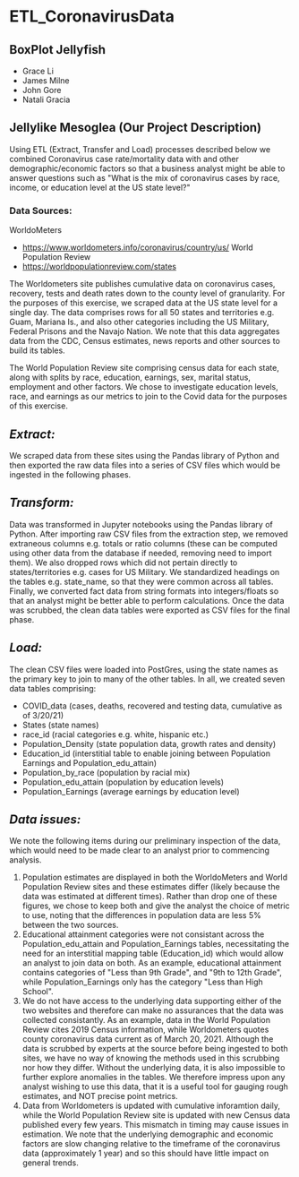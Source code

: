 # ETL_CoronavirusData

## BoxPlot Jellyfish
- Grace Li
- James Milne
- John Gore
- Natali Gracia

## Jellylike Mesoglea (Our Project Description)
Using ETL (Extract, Transfer and Load) processes described below we combined Coronavirus case rate/mortality data with and other demographic/economic factors so that a business analyst might be able to answer questions such as "What is the mix of coronavirus cases by race, income, or education level at the US state level?"

### Data Sources:
WorldoMeters
- https://www.worldometers.info/coronavirus/country/us/
World Population Review
- https://worldpopulationreview.com/states

The Worldometers site publishes cumulative data on coronavirus cases, recovery, tests and death rates down to the county level of granularity. For the purposes of this exercise, we scraped data at the US state level for a single day. The data comprises rows for all 50 states and territories e.g. Guam, Mariana Is., and also other categories including the US Military, Federal Prisons and the Navajo Nation. We note that this data aggregates data from the CDC, Census estimates, news reports and other sources to build its tables.

The World Population Review site comprising census data for each state, along with splits by race, education, earnings, sex, marital status, employment and other factors.
We chose to investigate education levels, race, and earnings as our metrics to join to the Covid data for the purposes of this exercise.  

## _Extract:_
We scraped data from these sites using the Pandas library of Python and then exported the raw data files into a series of CSV files which would be ingested in the following phases.

## _Transform:_
Data was transformed in Jupyter notebooks using the Pandas library of Python. After importing raw CSV files from the extraction step, we removed extraneous columns e.g. totals or ratio columns (these can be computed using other data from the database if needed, removing need to import them). We also dropped rows which did not pertain directly to states/territories e.g. cases for US Military. We standardized headings on the tables e.g. state_name, so that they were common across all tables. Finally, we converted fact data from string formats into integers/floats so that an analyst might be better able to perform calculations. Once the data was scrubbed, the clean data tables were exported as CSV files for the final phase.

## _Load:_
The clean CSV files were loaded into PostGres, using the state names as the primary key to join to many of the other tables. In all, we created seven data tables comprising:
 - COVID_data (cases, deaths, recovered and testing data, cumulative as of 3/20/21)
 - States (state names)
 - race_id (racial categories e.g. white, hispanic etc.)
 - Population_Density (state population data, growth rates and density)
 - Education_id (interstitial table to enable joining between Population Earnings and Population_edu_attain)
 - Population_by_race (population by racial mix)
 - Population_edu_attain (population by education levels)
 - Population_Earnings (average earnings by education level)


## _Data issues:_
We note the following items during our preliminary inspection of the data, which would need to be made clear to an analyst prior to commencing analysis. 
1) Population estimates are displayed in both the WorldoMeters and World Population Review sites and these estimates differ (likely because the data was estimated at different times).  Rather than drop one of these figures, we chose to keep both and give the analyst the choice of metric to use, noting that the differences in population data are less 5% between the two sources. 
2) Educational attainment categories were not consistant across the Population_edu_attain and Population_Earnings tables, necessitating the need for an interstitial mapping table (Education_id) which would allow an analyst to join data on both. As an example, educational attainment contains categories of "Less than 9th Grade", and "9th to 12th Grade", while Population_Earnings only has the category "Less than High School".
3) We do not have access to the underlying data supporting either of the two websites and therefore can make no assurances that the data was collected consistantly. As an example, data in the World Population Review cites 2019 Census information, while Worldometers quotes county coronavirus data current as of March 20, 2021.  Although the data is scrubbed by experts at the source before being ingested to both sites, we have no way of knowing the methods used in this scrubbing nor how they differ. Without the underlying data, it is also impossible to further explore anomalies in the tables. We therefore impress upon any analyst wishing to use this data, that it is a useful tool for gauging rough estimates, and NOT precise point metrics. 
4) Data from Worldometers is updated with cumulative inforamtion daily, while the World Population Review site is updated with new Census data published every few years. This mismatch in timing may cause issues in estimation. We note that the underlying demographic and economic factors are slow changing relative to the timeframe of the coronavirus data (approximately 1 year) and so this should have little impact on general trends.

